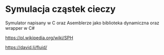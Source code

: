 # Symulacja cząstek cieczy

Symulator napisany w C oraz Asemblerze jako biblioteka dynamiczna oraz wrapper w C# 

https://pl.wikipedia.org/wiki/SPH

https://david.li/fluid/
